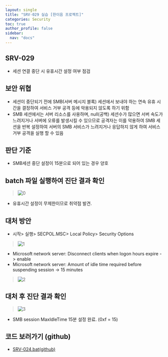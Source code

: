 ```yaml
---
layout: single
title: "SRV-029 실습 [한이음 프로젝트]"
categories: Security
toc: true
author_profile: false
sidebar:
  nav: "docs"
---
```


## SRV-029
- 세션 연결 중단 시 유휴시간 설정 여부 점검

## 보안 위협
- 세션이 중단되기 전에 SMB(서버 메시지 블록) 세션에서 보내야 하는 연속 유휴 시간을 결정하여 서비스 거부 공격 등에 악용되지 않도록 하기 위함
- SMB 세션에서는 서버 리소스를 사용하며, null(공백) 세션수가 많으면 서버 속도가 느려지거나 서버에 오류를 발생시킬 수 있으므로 공격자는 이를 악용하여 SMB 세션을 반복 설정하여 서버의 SMB 서비스가 느려지거나 응답하지 않게 하여 서비스 거부 공격을 실행 할 수 있음

## 판단 기준
- SMB세션 중단 설정이 15분으로 되어 있는 경우 양호


## batch 파일 실행하여 진단 결과 확인
> ![0](https://github.com/hanmin0512/batch_SRV-029/assets/37041208/47933f24-25cd-4789-924f-33f0ea165ec8)

- 유휴시간 설정이 무제한이므로 취약점 발견.

## 대처 방안
- 시작> 실행> SECPOL.MSC> Local Policy> Security Options
>![1](https://github.com/hanmin0512/batch_SRV-029/assets/37041208/4480eb37-731c-4855-8e8f-08694eb6c67a)


-  Microsoft network server: Disconnect clients when logon hours expire -> enable
-  Microsoft network server: Amount of idle time required before suspending session -> 15 minutes 
> ![2](https://github.com/hanmin0512/batch_SRV-029/assets/37041208/63bbcafe-e7c8-48e8-bc9b-3d4b9466d262)



## 대처 후 진단 결과 확인
> ![3](https://github.com/hanmin0512/batch_SRV-029/assets/37041208/41b7f093-fd5a-4f08-9437-d4197190d8b7)

- SMB session MaxIdleTime 15분 설정 완료.  (0xf = 15)


## 코드 보러가기 (github)
- <a href= "https://github.com/hanmin0512/batch_SRV-029/blob/main/SRV-029.bat"> SRV-024.bat(github)</a>
